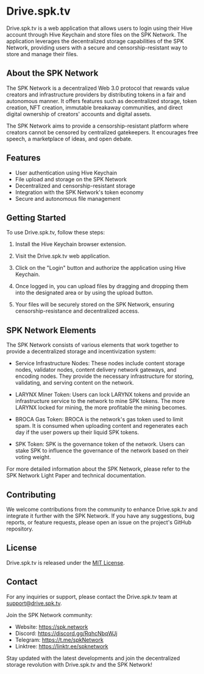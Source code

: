 # Drive.spk.tv

Drive.spk.tv is a web application that allows users to login using their Hive account through Hive Keychain and store files on the SPK Network. The application leverages the decentralized storage capabilities of the SPK Network, providing users with a secure and censorship-resistant way to store and manage their files.

## About the SPK Network

The SPK Network is a decentralized Web 3.0 protocol that rewards value creators and infrastructure providers by distributing tokens in a fair and autonomous manner. It offers features such as decentralized storage, token creation, NFT creation, immutable breakaway communities, and direct digital ownership of creators' accounts and digital assets.

The SPK Network aims to provide a censorship-resistant platform where creators cannot be censored by centralized gatekeepers. It encourages free speech, a marketplace of ideas, and open debate.

## Features

- User authentication using Hive Keychain
- File upload and storage on the SPK Network
- Decentralized and censorship-resistant storage
- Integration with the SPK Network's token economy
- Secure and autonomous file management

## Getting Started

To use Drive.spk.tv, follow these steps:

1. Install the Hive Keychain browser extension.

2. Visit the Drive.spk.tv web application.

3. Click on the "Login" button and authorize the application using Hive Keychain.

4. Once logged in, you can upload files by dragging and dropping them into the designated area or by using the upload button.

5. Your files will be securely stored on the SPK Network, ensuring censorship-resistance and decentralized access.

## SPK Network Elements

The SPK Network consists of various elements that work together to provide a decentralized storage and incentivization system:

- Service Infrastructure Nodes: These nodes include content storage nodes, validator nodes, content delivery network gateways, and encoding nodes. They provide the necessary infrastructure for storing, validating, and serving content on the network.

- LARYNX Miner Token: Users can lock LARYNX tokens and provide an infrastructure service to the network to mine SPK tokens. The more LARYNX locked for mining, the more profitable the mining becomes.

- BROCA Gas Token: BROCA is the network's gas token used to limit spam. It is consumed when uploading content and regenerates each day if the user powers up their liquid SPK tokens.

- SPK Token: SPK is the governance token of the network. Users can stake SPK to influence the governance of the network based on their voting weight.

For more detailed information about the SPK Network, please refer to the SPK Network Light Paper and technical documentation.

## Contributing

We welcome contributions from the community to enhance Drive.spk.tv and integrate it further with the SPK Network. If you have any suggestions, bug reports, or feature requests, please open an issue on the project's GitHub repository.

## License

Drive.spk.tv is released under the [MIT License](LICENSE).

## Contact

For any inquiries or support, please contact the Drive.spk.tv team at support@drive.spk.tv.

Join the SPK Network community:
- Website: https://spk.network
- Discord: https://discord.gg/RqhcNbqWJj
- Telegram: https://t.me/spkNetwork
- Linktree: https://linktr.ee/spknetwork

Stay updated with the latest developments and join the decentralized storage revolution with Drive.spk.tv and the SPK Network!
